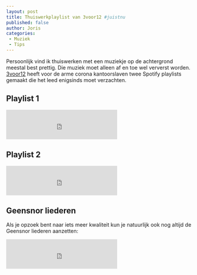 ```yaml
---
layout: post
title: Thuiswerkplaylist van 3voor12 #juistnu
published: false
author: Joris
categories:
 - Muziek
 - Tips
---
```

Persoonlijk vind ik thuiswerken met een muziekje op de achtergrond meestal best prettig. Die muziek moet alleen af en toe wel ververst worden. [3voor12](https://3voor12.vpro.nl/) heeft voor de arme corona kantoorslaven twee Spotify playlists gemaakt die het leed enigsinds moet verzachten.

## Playlist 1
<iframe src="https://open.spotify.com/embed/playlist/3dZaNJi26P4ynWNuStWDtF" width="300" height="80" frameborder="0" allowtransparency="true" allow="encrypted-media"></iframe>

## Playlist 2
<iframe src="https://open.spotify.com/embed/playlist/5yatKYiP4O6XyE8kvi845j" width="300" height="80" frameborder="0" allowtransparency="true" allow="encrypted-media"></iframe>

## Geensnor liederen
Als je opzoek bent naar iets meer kwaliteit kun je natuurlijk ook nog altijd de Geensnor liederen aanzetten:
<iframe src="https://open.spotify.com/embed/playlist/2hNmcKMRceaxyCfF9jhBYy" width="300" height="80" frameborder="0" allowtransparency="true" allow="encrypted-media"></iframe>
